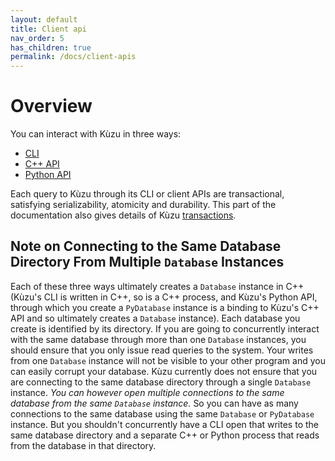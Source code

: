 ```yaml
---
layout: default
title: Client api
nav_order: 5
has_children: true
permalink: /docs/client-apis
---
```


# Overview
You can interact with Kùzu in three ways:
  - [CLI](cli.md)
  - [C++ API](cpp-api)
  - [Python API](python-api.md)

Each query to Kùzu through its CLI or client APIs are transactional, 
satisfying serializability, atomicity and durability.
This part of the documentation also gives details of Kùzu [transactions](transactions.md). 

## Note on Connecting to the Same Database Directory From Multiple `Database` Instances
Each of these three ways ultimately creates a `Database` instance in C++ (Kùzu's CLI is written in C++, so is a C++
process, and Kùzu's Python API, through which you create a `PyDatabase` instance is a binding to Kùzu's C++ API
and so ultimately creates a `Database` instance). Each database you create is identified by
its directory. If you are going to concurrently interact with the same database through more than one
`Database` instances, you should
ensure that you only issue read queries to the system. Your writes from one `Database` instance
will not be visible to your other program and you can easily corrupt your database. Kùzu currently does not ensure 
that you are connecting to the same database directory through a single `Database` instance. 
*You can however open multiple connections to the same database from the same `Database` instance.* So you can 
have as many connections to the same database using the same `Database` or `PyDatabase` instance. But you shouldn't
concurrently have a CLI open that writes to the same database directory and a separate C++ or Python process
that reads from the database in that directory.
